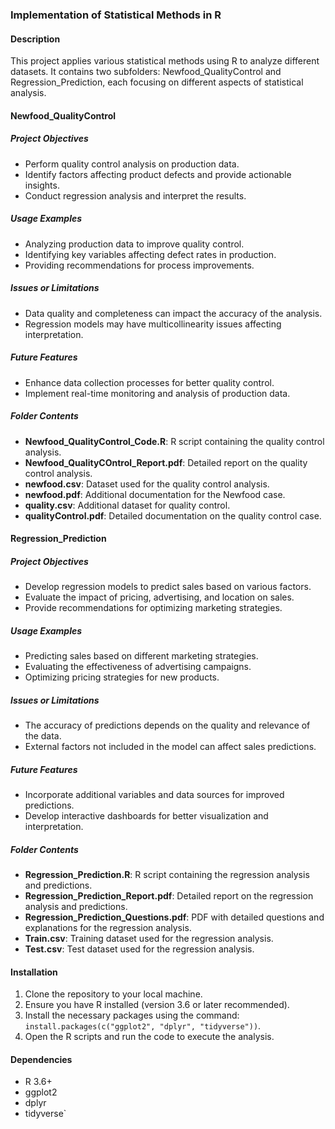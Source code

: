 ### Implementation of Statistical Methods in R

#### Description
This project applies various statistical methods using R to analyze different datasets. It contains two subfolders: Newfood_QualityControl and Regression_Prediction, each focusing on different aspects of statistical analysis.

#### Newfood_QualityControl

##### Project Objectives
- Perform quality control analysis on production data.
- Identify factors affecting product defects and provide actionable insights.
- Conduct regression analysis and interpret the results.

##### Usage Examples
- Analyzing production data to improve quality control.
- Identifying key variables affecting defect rates in production.
- Providing recommendations for process improvements.

##### Issues or Limitations
- Data quality and completeness can impact the accuracy of the analysis.
- Regression models may have multicollinearity issues affecting interpretation.

##### Future Features
- Enhance data collection processes for better quality control.
- Implement real-time monitoring and analysis of production data.

##### Folder Contents
- **Newfood_QualityControl_Code.R**: R script containing the quality control analysis.
- **Newfood_QualityCOntrol_Report.pdf**: Detailed report on the quality control analysis.
- **newfood.csv**: Dataset used for the quality control analysis.
- **newfood.pdf**: Additional documentation for the Newfood case.
- **quality.csv**: Additional dataset for quality control.
- **qualityControl.pdf**: Detailed documentation on the quality control case.

#### Regression_Prediction

##### Project Objectives
- Develop regression models to predict sales based on various factors.
- Evaluate the impact of pricing, advertising, and location on sales.
- Provide recommendations for optimizing marketing strategies.

##### Usage Examples
- Predicting sales based on different marketing strategies.
- Evaluating the effectiveness of advertising campaigns.
- Optimizing pricing strategies for new products.

##### Issues or Limitations
- The accuracy of predictions depends on the quality and relevance of the data.
- External factors not included in the model can affect sales predictions.

##### Future Features
- Incorporate additional variables and data sources for improved predictions.
- Develop interactive dashboards for better visualization and interpretation.

##### Folder Contents
- **Regression_Prediction.R**: R script containing the regression analysis and predictions.
- **Regression_Prediction_Report.pdf**: Detailed report on the regression analysis and predictions.
- **Regression_Prediction_Questions.pdf**: PDF with detailed questions and explanations for the regression analysis.
- **Train.csv**: Training dataset used for the regression analysis.
- **Test.csv**: Test dataset used for the regression analysis.

#### Installation
1. Clone the repository to your local machine.
2. Ensure you have R installed (version 3.6 or later recommended).
3. Install the necessary packages using the command: `install.packages(c("ggplot2", "dplyr", "tidyverse"))`.
4. Open the R scripts and run the code to execute the analysis.

#### Dependencies
- R 3.6+
- ggplot2
- dplyr
- tidyverse`
